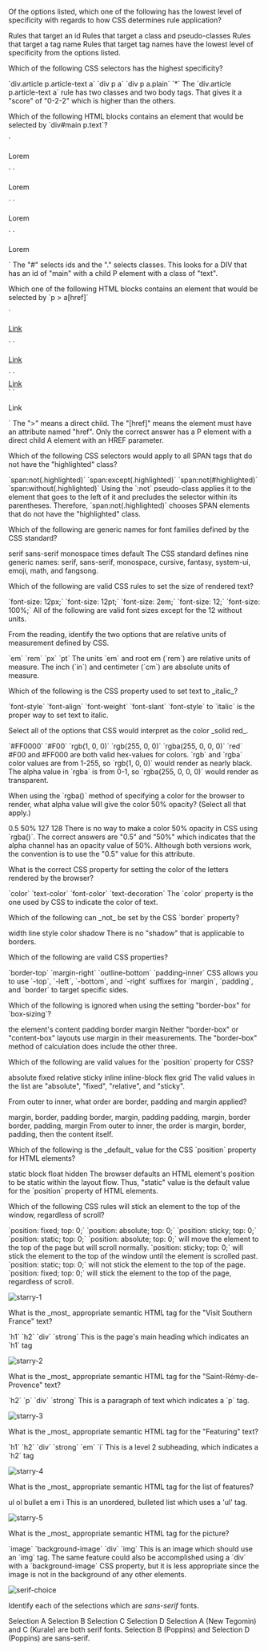 <quiz>
  <question>
    <p>Of the options listed, which one of the following has the lowest level of specificity with regards to how CSS determines rule application?</p>
    <answer>Rules that target an id</answer>
    <answer>Rules that target a class and pseudo-classes</answer>
    <answer correct>Rules that target a tag name</answer>
    <explanation>Rules that target tag names have the lowest level of specificity from the options listed.</explanation>
  </question>
</quiz>

<quiz>
  <question>
    <p>Which of the following CSS selectors has the highest specificity?</p>
    <answer correct>`div.article p.article-text a`</answer>
    <answer>`div p a`</answer>
    <answer>`div p a.plain`</answer>
    <answer>`*`</answer>
    <explanation>The `div.article p.article-text a` rule has two classes and two body tags. That gives it a "score" of "0-2-2" which is higher than the others.</explanation>
  </question>
</quiz>

<quiz>
  <question>
    <p>Which of the following HTML blocks contains an element that would be selected by `div#main p.text`?</p>
    <answer correct>`<div id="main"><p class="text">Lorem</p></div>`</answer>
    <answer>`<div class="main"><p class="text">Lorem</p></div>`</answer>
    <answer>`<div id="main"><p id="text">Lorem</p></div>`</answer>
    <answer>`<div class="main"><p id="text">Lorem</p></div>`</answer>
    <explanation>The "#" selects ids and the "." selects classes. This looks for a DIV that has an id of "main" with a child P element with a class of "text".</explanation>
  </question>
</quiz>

<quiz>
  <question>
    <p>Which one of the following HTML blocks contains an element that would be selected by `p > a[href]`</p>
    <answer correct>`<p><a href="#">Link</a></p>`</answer>
    <answer>`<p><span><a href="#">Link</a></span></p>`</answer>
    <answer>`<a href="#"><div>Link</div></a>`</answer>
    <answer>`<p><a name="href">Link</a></p>`</answer>
    <explanation>The ">" means a direct child. The "[href]" means the element must have an attribute named "href". Only the correct answer has a P element with a direct child A element with an HREF parameter.</explanation>
  </question>
</quiz>

<quiz>
  <question>
    <p>Which of the following CSS selectors would apply to all SPAN tags that do not have the "highlighted" class?</p>
    <answer correct>`span:not(.highlighted)`</answer>
    <answer>`span:except(.highlighted)`</answer>
    <answer>`span:not(#highlighted)`</answer>
    <answer>`span:without(.highlighted)`</answer>
    <explanation>Using the `:not` pseudo-class applies it to the element that goes to the left of it and precludes the selector within its parentheses. Therefore, `span:not(.highlighted)` chooses SPAN elements that do not have the "highlighted" class.</explanation>
  </question>
</quiz>

<quiz>
  <question multiple>
    <p>Which of the following are generic names for font families defined by the CSS standard?</p>
    <answer correct>serif</answer>
    <answer correct>sans-serif</answer>
    <answer correct>monospace</answer>
    <answer>times</answer>
    <answer>default</answer>
    <explanation>The CSS standard defines nine generic names: serif, sans-serif, monospace, cursive, fantasy, system-ui, emoji, math, and fangsong.</explanation>
  </question>
</quiz>

<quiz>
  <question multiple>
    <p>Which of the following are valid CSS rules to set the size of rendered text?</p>
    <answer correct>`font-size: 12px;`</answer>
    <answer correct>`font-size: 12pt;`</answer>
    <answer correct>`font-size: 2em;`</answer>
    <answer>`font-size: 12;`</answer>
    <answer correct>`font-size: 100%;`</answer>
    <explanation>All of the following are valid font sizes except for the 12 without units.</explanation>
  </question>
</quiz>

<quiz>
  <question multiple>
    <p>From the reading, identify the two options that are relative units of measurement defined by CSS.</p>
    <answer correct>`em`</answer>
    <answer correct>`rem`</answer>
    <answer>`px`</answer>
    <answer>`pt`</answer>
    <explanation>The units `em` and root em (`rem`) are relative units of measure. The inch (`in`) and centimeter (`cm`) are absolute units of measure.</explanation>
  </question>
</quiz>

<quiz>
  <question>
    <p>Which of the following is the CSS property used to set text to _italic_?</p>
    <answer correct>`font-style`</answer>
    <answer>`font-align`</answer>
    <answer>`font-weight`</answer>
    <answer>`font-slant`</answer>
    <explanation>`font-style` to `italic` is the proper way to set text to italic.</explanation>
  </question>
</quiz>

<quiz>
  <question multiple>
    <p>Select all of the options that CSS would interpret as the color _solid red_.</p>
    <answer correct>`#FF0000`</answer>
    <answer correct>`#F00`</answer>
    <answer>`rgb(1, 0, 0)`</answer>
    <answer correct>`rgb(255, 0, 0)`</answer>
    <answer>`rgba(255, 0, 0, 0)`</answer>
    <answer correct>`red`</answer>
    <explanation>#F00 and #FF000 are both valid hex-values for colors. `rgb` and `rgba` color values are from 1-255, so `rgb(1, 0, 0)` would render as nearly black. The alpha value in `rgba` is from 0-1, so `rgba(255, 0, 0, 0)` would render as transparent.</explanation>
  </question>
</quiz>

<quiz>
  <question multiple>
    <p>When using the `rgba()` method of specifying a color for the browser to render, what alpha value will give the color 50% opacity? (Select all that apply.)</p>
    <answer correct>0.5</answer>
    <answer correct>50%</answer>
    <answer>127</answer>
    <answer>128</answer>
    <answer>There is no way to make a color 50% opacity in CSS using `rgba()`.</answer>
    <explanation>The correct answers are "0.5" and "50%" which indicates that the alpha channel has an opacity value of 50%. Although both versions work, the convention is to use the "0.5" value for this attribute.</explanation>
  </question>
</quiz>

<quiz>
  <question>
    <p>What is the correct CSS property for setting the color of the letters rendered by the browser?</p>
    <answer correct>`color`</answer>
    <answer>`text-color`</answer>
    <answer>`font-color`</answer>
    <answer>`text-decoration`</answer>
    <explanation>The `color` property is the one used by CSS to indicate the color of text.</explanation>
  </question>
</quiz>

<quiz>
  <question>
    <p>Which of the following can _not_ be set by the CSS `border` property?</p>
    <answer>width</answer>
    <answer>line style</answer>
    <answer>color</answer>
    <answer correct>shadow</answer>
    <explanation>There is no "shadow" that is applicable to borders.</explanation>
  </question>
</quiz>

<quiz>
  <question multiple>
    <p>Which of the following are valid CSS properties?</p>
    <answer correct>`border-top`</answer>
    <answer correct>`margin-right`</answer>
    <answer>`outline-bottom`</answer>
    <answer>`padding-inner`</answer>
    <explanation>CSS allows you to use `-top`, `-left`, `-bottom`, and `-right` suffixes for `margin`, `padding`, and `border` to target specific sides.</explanation>
  </question>
</quiz>

<quiz>
  <question>
    <p>Which of the following is ignored when using the setting "border-box" for `box-sizing`?</p>
    <answer>the element's content</answer>
    <answer>padding</answer>
    <answer>border</answer>
    <answer correct>margin</answer>
    <explanation>Neither "border-box" or "content-box" layouts use margin in their measurements. The "border-box" method of calculation does include the other three.</explanation>
  </question>
</quiz>

<quiz>
  <question multiple>
    <p>Which of the following are valid values for the `position` property for CSS?</p>
    <answer correct>absolute</answer>
    <answer correct>fixed</answer>
    <answer correct>relative</answer>
    <answer correct>sticky</answer>
    <answer>inline</answer>
    <answer>inline-block</answer>
    <answer>flex</answer>
    <answer>grid</answer>
    <explanation>The valid values in the list are "absolute", "fixed", "relative", and "sticky".</explanation>
  </question>
</quiz>

<quiz>
  <question>
    <p>From outer to inner, what order are border, padding and margin applied?</p>
    <answer correct>margin, border, padding</answer>
    <answer>border, margin, padding</answer>
    <answer>padding, margin, border</answer>
    <answer>border, padding, margin</answer>
    <explanation>From outer to inner, the order is margin, border, padding, then the content itself.</explanation>
  </question>
</quiz>

<quiz>
  <question>
    <p>Which of the following is the _default_ value for the CSS `position` property for HTML elements?</p>
    <answer correct>static</answer>
    <answer>block</answer>
    <answer>float</answer>
    <answer>hidden</answer>
    <explanation>The browser defaults an HTML element's position to be static within the layout flow. Thus, "static" value is the default value for the `position` property of HTML elements.</explanation>
  </question>
</quiz>

<quiz>
  <question>
    <p>Which of the following CSS rules will stick an element to the top of the window, regardless of scroll?</p>
    <answer correct>`position: fixed; top: 0;`</answer>
    <answer>`position: absolute; top: 0;`</answer>
    <answer>`position: sticky; top: 0;`</answer>
    <answer>`position: static; top: 0;`</answer>
    <explanation>`position: absolute; top: 0;` will move the element to the top of the page but will scroll normally. `position: sticky; top: 0;` will stick the element to the top of the window until the element is scrolled past. `position: static; top: 0;` will not stick the element to the top of the page. `position: fixed; top: 0;` will stick the element to the top of the page, regardless of scroll.</explanation>
  </question>
</quiz>

<example>![starry-1](https://appacademy-open-assets.s3-us-west-1.amazonaws.com/Modular-Curriculum/content/css/practice_assessment_test_1.jpg)</example>

<quiz>
  <question>
    <p>What is the _most_ appropriate semantic HTML tag for the "Visit Southern France" text?</p>
    <answer correct>`h1`</answer>
    <answer>`h2`</answer>
    <answer>`div`</answer>
    <answer>`strong`</answer>
    <explanation>This is the page's main heading which indicates an `h1` tag</explanation>
  </question>
</quiz>

<example>![starry-2](https://appacademy-open-assets.s3-us-west-1.amazonaws.com/Modular-Curriculum/content/css/practice_assessment_test_2.jpg)</example>

<quiz>
  <question>
    <p>What is the _most_ appropriate semantic HTML tag for the "Saint-Rémy-de-Provence" text?</p>
    <answer>`h2`</answer>
    <answer correct>`p`</answer>
    <answer>`div`</answer>
    <answer>`strong`</answer>
    <explanation>This is a paragraph of text which indicates a `p` tag.</explanation>
  </question>
</quiz>

<example>![starry-3](https://appacademy-open-assets.s3-us-west-1.amazonaws.com/Modular-Curriculum/content/css/practice_assessment_test_3.jpg)</example>

<quiz>
  <question>
    <p>What is the _most_ appropriate semantic HTML tag for the "Featuring" text?</p>
    <answer>`h1`</answer>
    <answer correct>`h2`</answer>
    <answer>`div`</answer>
    <answer>`strong`</answer>
    <answer>`em`</answer>
    <answer>`i`</answer>
    <explanation>This is a level 2 subheading, which indicates a `h2` tag</explanation>
  </question>
</quiz>

<example>![starry-4](https://appacademy-open-assets.s3-us-west-1.amazonaws.com/Modular-Curriculum/content/css/practice_assessment_test_4.jpg)</example>

<quiz>
  <question>
    <p>What is the _most_ appropriate semantic HTML tag for the list of features?</p>
    <answer correct>ul</answer>
    <answer>ol</answer>
    <answer>bullet</answer>
    <answer>a</answer>
    <answer>em</answer>
    <answer>i</answer>
    <explanation>This is an unordered, bulleted list which uses a 'ul' tag.</explanation>
  </question>
</quiz>

<example>![starry-5](https://appacademy-open-assets.s3-us-west-1.amazonaws.com/Modular-Curriculum/content/css/practice_assessment_test_5.jpg)</example>

<quiz>
  <question>
    <p>What is the _most_ appropriate semantic HTML tag for the picture?</p>
    <answer>`image`</answer>
    <answer>`background-image`</answer>
    <answer>`div`</answer>
    <answer correct>`img`</answer>
    <explanation>This is an image which should use an `img` tag. The same feature could also be accomplished using a `div` with a `background-image` CSS property, but it is less appropriate since the image is not in the background of any other elements.</explanation>
  </question>
</quiz>

<example>![serif-choice](https://appacademy-open-assets.s3-us-west-1.amazonaws.com/Modular-Curriculum/content/css/App_Academy_CSS_Test_8.jpg)</example>

<quiz>
  <question multiple>
    <p>Identify each of the selections which are <em>sans-serif</em> fonts.</p>
    <answer>Selection A</answer>
    <answer correct>Selection B</answer>
    <answer>Selection C</answer>
    <answer correct>Selection D</answer>
    <explanation>Selection A (New Tegomin) and C (Kurale) are both serif fonts. Selection B (Poppins) and Selection D (Poppins) are sans-serif.</explanation>
  </question>
</quiz>

[starry-1]: https://appacademy-open-assets.s3-us-west-1.amazonaws.com/Modular-Curriculum/content/css/practice_assessment_test_1.jpg
[starry-2]: https://appacademy-open-assets.s3-us-west-1.amazonaws.com/Modular-Curriculum/content/css/practice_assessment_test_2.jpg
[starry-3]: https://appacademy-open-assets.s3-us-west-1.amazonaws.com/Modular-Curriculum/content/css/practice_assessment_test_3.jpg
[starry-4]: https://appacademy-open-assets.s3-us-west-1.amazonaws.com/Modular-Curriculum/content/css/practice_assessment_test_4.jpg
[starry-5]: https://appacademy-open-assets.s3-us-west-1.amazonaws.com/Modular-Curriculum/content/css/practice_assessment_test_5.jpg
[serif-choice]: https://appacademy-open-assets.s3-us-west-1.amazonaws.com/Modular-Curriculum/content/css/App_Academy_CSS_Test_8.jpg
